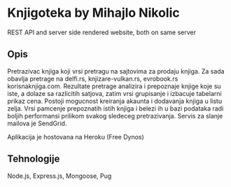# Knjigoteka by Mihajlo Nikolic

REST API and server side rendered website, both on same server

## Opis

Pretrazivac knjiga koji vrsi pretragu na sajtovima za prodaju knjiga. Za sada obavlja pretrage na delfi.rs, knjizare-vulkan.rs, evrobook.rs korisnaknjiga.com. Rezultate pretrage analizira i prepoznaje knjige koje su iste, a dolaze sa razlicitih satjova, zatim vrsi grupisanje i izbacuje tabelarni prikaz cena. Postoji mogucnost kreiranja akaunta i dodavanja knjiga u listu zelja. Vrsi pamcenje prepoznatih istih knjiga i belezi ih u bazi podataka radi boljih performansi prilikom svakog sledeceg pretrazivanja. Servis za slanje mailova je SendGrid.

Aplikacija je hostovana na Heroku (Free Dynos)

## Tehnologije

Node.js, Express.js, Mongoose, Pug
